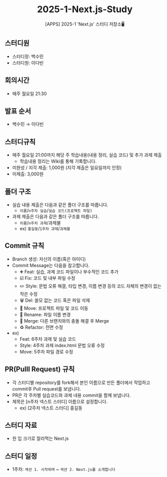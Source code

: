 <h1 align="center">2025-1-Next.js-Study</h1>
<p align="center">[APPS] 2025-1 'Next.js' 스터디 저장소🖥️</p>


## 스터디원

- 스터디장: 백수민
- 스터디원: 이다빈

## 회의시간

- 매주 월요일 21:30

## 발표 순서

- 백수민 → 이다빈

## 스터디규칙

- 매주 월요일 21:00까지 해당 주 학습내용(내용 정리, 실습 코드) 및 추가 과제 제출
  - 학습내용 정리는 Wiki를 통해 기록합니다.
- 미완성 / 지각 제출: 1,000원 (지각 제출은 일요일까지 인정)
- 미제출: 3,000원

## 폴더 구조

- 실습 내용 제출은 다음과 같은 폴더 구조를 따릅니다.
    - `이름`/`n주차 실습`/`실습 코드(프로젝트 파일)`
- 과제 제출은 다음과 같은 폴더 구조를 따릅니다.
    - `이름`/`n주차 과제`/과제물
    - ex) `홍길동`/`1주차 과제`/`과제물`
 
## Commit 규칙

- Branch 생성: 자신의 이름(혹은 아이디)
- Commit Message는 다음을 참고합니다.
    - ➕ Feat: 실습, 과제 코드 파일이나 부수적인 코드 추가
    - ☑️ Fix: 코드 및 내부 파일 수정
    - ✏️ Style: 문법 오류 해결, 타입 변경, 이름 변경 등의 코드 자체의 변경이 없는 작은 수정
    - 🗑️ Del: 쓸모 없는 코드 혹은 파일 삭제
    - 🚚 Move: 프로젝트 파일 및 코드 이동
    - 📛 Rename: 파일 이름 변경
    - 🔀 Merge: 다른 브랜치와의 충돌 해결 후 Merge
    - ♻️ Refactor: 전면 수정
- ex)
    - Feat: 6주차 과제 및 실습 코드
    - Style: 4주차 과제 index.html 문법 오류 수정
    - Move: 5주차 파일 경로 수정

## PR(Pulll Request) 규칙

- 각 스터디별 repository를 fork해서 본인 이름으로 만든 폴더에서 작업하고 commit후 Pull request를 보냅니다.
- PR은 각 주차별 실습코드와 과제 내용 commit을 함께 보냅니다.
- 제목은 [n주차 넥스트 스터디] 이름으로 설정합니다.
    - ex) [2주차 넥스트 스터디] 홍길동

## 스터디 자료

- 한 입 크기로 잘라먹는 Next.js

## 스터디 일정

- 1주차: `섹션 1. 시작하며` ~ `섹션 2. Next.js를 소개합니다`
